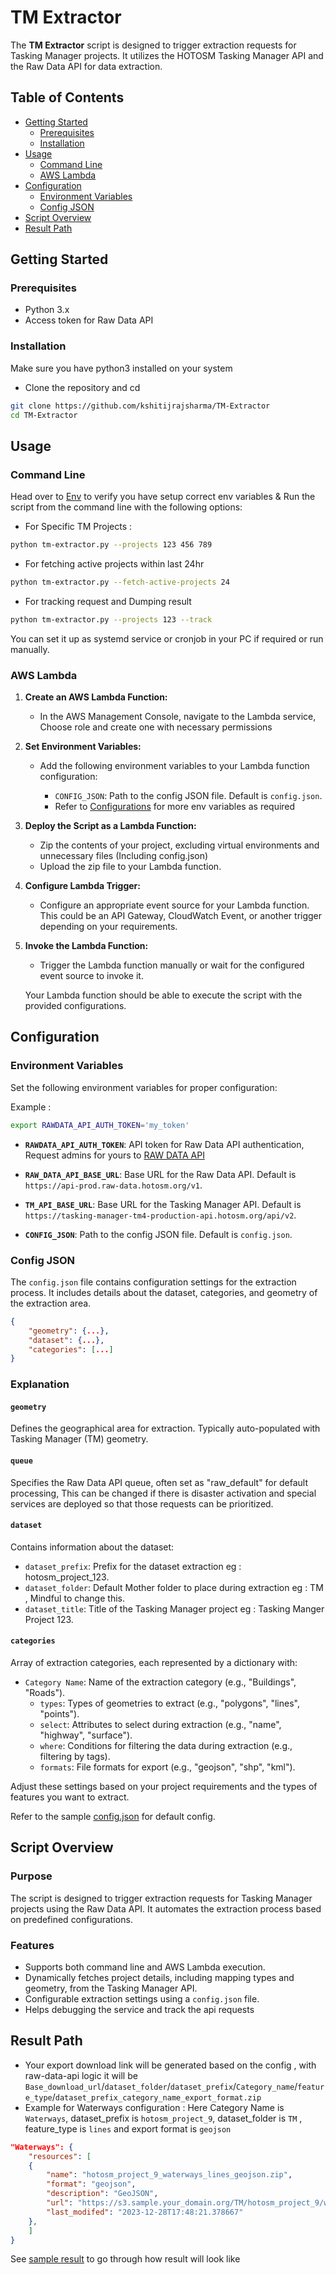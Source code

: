 # TM Extractor

The **TM Extractor** script is designed to trigger extraction requests for Tasking Manager projects. It utilizes the HOTOSM Tasking Manager API and the Raw Data API for data extraction.

## Table of Contents
- [Getting Started](#getting-started)
  - [Prerequisites](#prerequisites)
  - [Installation](#installation)
- [Usage](#usage)
  - [Command Line](#command-line)
  - [AWS Lambda](#aws-lambda)
- [Configuration](#configuration)
  - [Environment Variables](#environment-variables)
  - [Config JSON](#config-json)
- [Script Overview](#script-overview)
- [Result Path](#result-path)

## Getting Started

### Prerequisites

- Python 3.x
- Access token for Raw Data API

### Installation
Make sure you have python3 installed on your system
    
- Clone the repository and cd 

```bash
git clone https://github.com/kshitijrajsharma/TM-Extractor
cd TM-Extractor
```

## Usage

### Command Line

Head over to [Env](#environment-variables) to verify you have setup correct env variables & Run the script from the command line with the following options:

- For Specific TM Projects : 

```bash
python tm-extractor.py --projects 123 456 789
```

- For fetching active projects within last 24hr

```bash
python tm-extractor.py --fetch-active-projects 24
```

- For tracking request and Dumping result

```bash
python tm-extractor.py --projects 123 --track
```

You can set it up as systemd service or cronjob in your PC if required or run manually.

### AWS Lambda

1. **Create an AWS Lambda Function:**

   - In the AWS Management Console, navigate to the Lambda service, Choose role and create one with necessary permissions 

2. **Set Environment Variables:**

   - Add the following environment variables to your Lambda function configuration:

     - `CONFIG_JSON`: Path to the config JSON file. Default is `config.json`.
     - Refer to [Configurations](#configuration) for more env variables as required

3. **Deploy the Script as a Lambda Function:**

   - Zip the contents of your project, excluding virtual environments and unnecessary files (Including config.json)
   - Upload the zip file to your Lambda function.

4. **Configure Lambda Trigger:**

   - Configure an appropriate event source for your Lambda function. This could be an API Gateway, CloudWatch Event, or another trigger depending on your requirements.

5. **Invoke the Lambda Function:**

   - Trigger the Lambda function manually or wait for the configured event source to invoke it.

   Your Lambda function should be able to execute the script with the provided configurations.

## Configuration

### Environment Variables

Set the following environment variables for proper configuration:

Example : 
```bash
export RAWDATA_API_AUTH_TOKEN='my_token'
```

- **`RAWDATA_API_AUTH_TOKEN`**: API token for Raw Data API authentication, Request admins for yours to [RAW DATA API](https://github.com/hotosm/raw-data-api/)

- **`RAW_DATA_API_BASE_URL`**: Base URL for the Raw Data API. Default is `https://api-prod.raw-data.hotosm.org/v1`.

- **`TM_API_BASE_URL`**: Base URL for the Tasking Manager API. Default is `https://tasking-manager-tm4-production-api.hotosm.org/api/v2`.

- **`CONFIG_JSON`**: Path to the config JSON file. Default is `config.json`.

### Config JSON

The `config.json` file contains configuration settings for the extraction process. It includes details about the dataset, categories, and geometry of the extraction area.

```json
{
    "geometry": {...},
    "dataset": {...},
    "categories": [...]
}
```

### Explanation

#### `geometry`
Defines the geographical area for extraction. Typically auto-populated with Tasking Manager (TM) geometry.

#### `queue`
Specifies the Raw Data API queue, often set as "raw_default" for default processing, This can be changed if there is disaster activation and special services are deployed so that those requests can be prioritized.

#### `dataset`
Contains information about the dataset:
- `dataset_prefix`: Prefix for the dataset extraction eg : hotosm_project_123.
- `dataset_folder`: Default Mother folder to place during extraction eg : TM , Mindful to change this.
- `dataset_title`: Title of the Tasking Manager project eg : Tasking Manger Project 123.

#### `categories`
Array of extraction categories, each represented by a dictionary with:
- `Category Name`: Name of the extraction category (e.g., "Buildings", "Roads").
  - `types`: Types of geometries to extract (e.g., "polygons", "lines", "points").
  - `select`: Attributes to select during extraction (e.g., "name", "highway", "surface").
  - `where`: Conditions for filtering the data during extraction (e.g., filtering by tags).
  - `formats`: File formats for export (e.g., "geojson", "shp", "kml").

Adjust these settings based on your project requirements and the types of features you want to extract.

Refer to the sample [config.json](./config.json) for default config.


## Script Overview

### Purpose
The script is designed to trigger extraction requests for Tasking Manager projects using the Raw Data API. It automates the extraction process based on predefined configurations.

### Features
- Supports both command line and AWS Lambda execution.
- Dynamically fetches project details, including mapping types and geometry, from the Tasking Manager API.
- Configurable extraction settings using a `config.json` file.
- Helps debugging the service and track the api requests


## Result Path 

- Your export download link will be generated based on the config , with raw-data-api logic it will be ```Base_download_url```/```dataset_folder```/```dataset_prefix```/```Category_name```/```feature_type```/```dataset_prefix_category_name_export_format.zip```
- Example for Waterways configuration :
Here Category Name is ```Waterways```, dataset_prefix is ```hotosm_project_9```, dataset_folder is ```TM``` , feature_type is ```lines``` and export format is ```geojson```

```json
"Waterways": {
    "resources": [
    {
        "name": "hotosm_project_9_waterways_lines_geojson.zip",
        "format": "geojson",
        "description": "GeoJSON",
        "url": "https://s3.sample.your_domain.org/TM/hotosm_project_9/waterways/lines/hotosm_project_9_waterways_lines_geojson.zip",
        "last_modifed": "2023-12-28T17:48:21.378667"
    },
    ]
}
```
See [sample result](./sample_result.json) to go through how result will look like